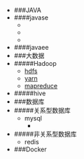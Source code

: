 - ###JAVA
- ####javase
  - []()
  - []()
  - []()
- ####javaee
- ###大数据
- #####Hadoop
  - [hdfs]()
  - [yarn]()
  - [mapreduce]()
- #####hive
- ###数据库
- #####关系型数据库
  - mysql
    - []()
- #####非关系型数据库
  - redis
- ###Docker
